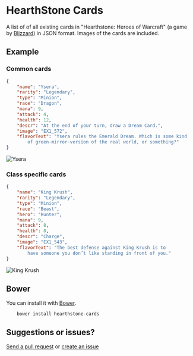 # HearthStone Cards

A list of of all existing cards in "Hearthstone: Heroes of Warcraft" (a game by [Blizzard](blizzard.com)) in JSON format. Images of the cards are included.

## Example

### Common cards

```json
{
    "name": "Ysera",
    "rarity": "Legendary",
    "type": "Minion",
    "race": "Dragon",
    "mana": 9,
    "attack": 4,
    "health": 12,
    "descr": "At the end of your turn, draw a Dream Card.",
    "image": "EX1_572",
    "flavorText": "Ysera rules the Emerald Dream. Which is some kind 
        of green-mirror-version of the real world, or something?"
}
```

![Ysera](https://raw.github.com/nckg/Hearthstone-Cards/master/cards/EX1_572.png)

### Class specific cards

```json
{
    "name": "King Krush",
    "rarity": "Legendary",
    "type": "Minion",
    "race": "Beast",
    "hero": "Hunter",
    "mana": 9,
    "attack": 8,
    "health": 8,
    "descr": "Charge",
    "image": "EX1_543",
    "flavorText": "The best defense against King Krush is to 
        have someone you don’t like standing in front of you."
}
```

![King Krush](https://raw.github.com/nckg/Hearthstone-Cards/master/cards/EX1_543.png)

## Bower

You can install it with [Bower](http://bower.io/).

```terminal
    bower install hearthstone-cards
```

## Suggestions or issues?

[Send a pull request](https://github.com/nckg/Hearthstone-Cards/pulls) or [create an issue](https://github.com/nckg/Hearthstone-Cards/issues)
